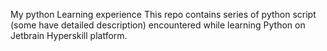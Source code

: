 My python Learning experience
This repo contains series of python script (some have detailed description) encountered while learning Python on Jetbrain Hyperskill platform.
